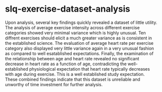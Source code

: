 # slq-exercise-dataset-analysis
Upon analysis, several key findings quickly revealed a dataset of little utility. The analysis of average exercise intensity across different exercise categories showed very minimal variance which is highly unusual.  Ten diffrent exercises should elicit a much greater variance as is consistent in the established science. The evaluation of average heart rate per exercise category also displayed very little variance again in a very unusual fashion as compared to well esatablished expectations.  Finally, the examination of the relationship between age and heart rate revealed no significant decrease in heart rate as a function of age, contradicting the well-established physiological expectation that heart rate typically decreases with age during exercise. This is a well established study expectation. These combined findings indicate that this dataset is unreliable and unworthy of time investment for further analysis. 



